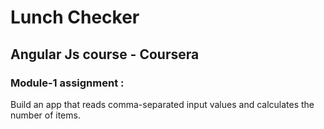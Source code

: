 # Lunch Checker
## Angular Js course - Coursera

### Module-1 assignment : 
Build an app that reads comma-separated input values and calculates the number of items.
